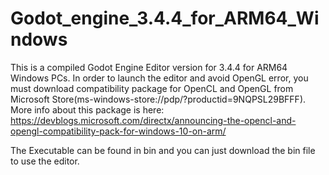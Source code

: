 # Godot_engine_3.4.4_for_ARM64_Windows
This is a compiled Godot Engine Editor version for 3.4.4 for ARM64 Windows PCs. In order to launch the editor and avoid OpenGL error, you must download compatibility package for OpenCL and OpenGL from Microsoft Store(ms-windows-store://pdp/?productid=9NQPSL29BFFF). More info about this package is here: https://devblogs.microsoft.com/directx/announcing-the-opencl-and-opengl-compatibility-pack-for-windows-10-on-arm/

The Executable can be found in bin and you can just download the bin file to use the editor.
